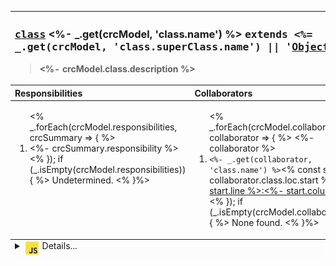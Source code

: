 <!-- crc-model-template:html,markdown -->
<table width="100%">
  <thead>
    <tr valign="top" align="left">
      <th colspan="2">
        <h3>
          <tt><a href="https://developer.mozilla.org/en-US/docs/Web/JavaScript/Reference/Classes">class</a></tt>
            <%- _.get(crcModel, 'class.name') %>
            <tt>extends
            <%= _.get(crcModel, 'class.superClass.name') || '<a rel="noopener" href="https://is.gd/ZZBLcn" target="mdn">Object</a>' %></tt>
       </h3>
       <blockquote>
         <%- crcModel.class.description %>
       </blockquote>
       </th>
    </tr>
    <tr valign="top" align="left">
      <th>Responsibilities</th>
      <th>Collaborators</th>
    </tr>
  </thead>
  <tfoot valign="top" align="left">
    <tr valign="top" align="left" width="100%">
      <td bgcolor="#fcfcfc" colspan="2">
        <details>
          <summary><img src="docs/img/icons8/icon-javascript-filled-25.png" alt="Select to toggle" align="top"> Details...</summary>
            <dl>
            <dt><strong>Example</dt>
            <dd><blockquote>

```js

```

</blockquote>
</dd>
            <dt><strong>Source code</strong></dt>
            <dd><blockquote>

```js
<%= crcModel.class.code.text %>
```

</blockquote></dd>
            <dt><strong>References</strong></dt>
            <dd>
              <blockquote><strong>Square is referenced <em>n</em> times in <em>n<sub>1</sub></em> files.</strong><br><br>
            <ol>
              <li>TODO: reference one.</li>
              <li>TODO: reference two.</li>
              <li>TODO: reference one.</li>
           </ol></blockquote></dd>
            </dl>
        </details>
      </td>
    </tr>
  </tfoot>
  <tbody>
    <tr valign="top" align="left">
    <td width="50%">
      <ol><% _.forEach(crcModel.responsibilities, crcSummary => { %>
          <li><%- crcSummary.responsibility %></li><% }); if (_.isEmpty(crcModel.responsibilities)) { %> Undetermined. <% }%></ol>
    </td>
    <td width="50%">
      <ol><% _.forEach(crcModel.collaborators, collaborator => { %>
      <%- collaborator %>
          <li><code><%- _.get(collaborator, 'class.name') %></code><% const start = collaborator.class.loc.start %>
            <a href=""><%- start.line %>:<%- start.column %></a>
          </li><% }); if (_.isEmpty(crcModel.collaborators)) { %> None found. <% }%></ol>
    </td>
    </tr>
  </tbody>
</table>

<!--/crc-model-template:html,markdown -->


[classes-mdn-url]: https://developer.mozilla.org/en-US/docs/Web/JavaScript/Reference/Classes
